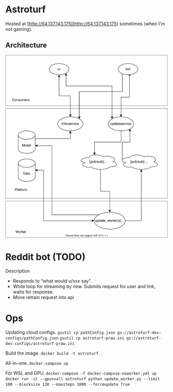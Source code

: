 # Astroturf
Hosted at [http://64.137.143.175](http://64.137.143.175) sometimes (when I'm not gaming).

## Architecture
<img src="./Architecture.svg">


# Reddit bot (TODO)
Description
- Responds to “what would u/xxx say”.
- While loop for streaming by new. Submits request for user and link, waits for response.
- Move retrain request into api

# Ops

Updating cloud configs.
`gsutil cp pathConfig.json gs://astroturf-dev-configs/pathConfig.json`
`gsutil cp astroturf-praw.ini gs://astroturf-dev-configs/astroturf-praw.ini`

Build the image.
`docker build -t astroturf .`

All-in-one.
`docker-compose up`

For WSL and GPU.
`docker-compose -f docker-compose-noworker.yml up`
`docker run -it --gpus=all astroturf python update_worker.py --limit 100 --blocksize 128 --maxsteps 1000 --forceupdate True`
